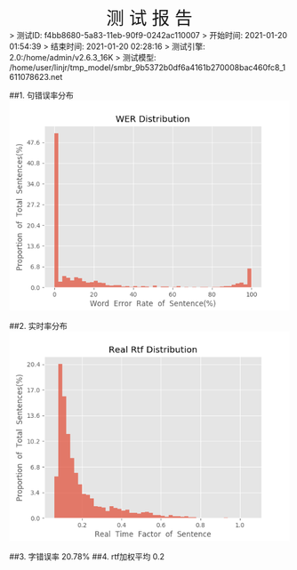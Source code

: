 <center><font size=6>测 试 报 告</font></center>
>	测试ID: f4bb8680-5a83-11eb-90f9-0242ac110007
>	开始时间: 2021-01-20 01:54:39
>	结束时间: 2021-01-20 02:28:16
>	测试引擎: 2.0:/home/admin/v2.6.3_16K
>	测试模型: /home/user/linjr/tmp_model/smbr_9b5372b0df6a4161b270008bac460fc8_1611078623.net

##1. 句错误率分布
![wer_distribution](./Wer_Distribution.png)

##2. 实时率分布
![read_rtf_distribution](./Real_Rtf_Distribution.png)

##3. 字错误率
20.78%
##4. rtf加权平均
0.2

